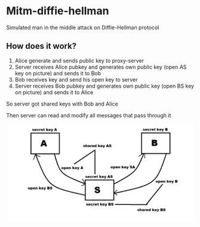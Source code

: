 # Mitm-diffie-hellman
Simulated man in the middle attack on Diffie-Hellman protocol
## How does it work?
1. Alice generate and sends public key to proxy-server
2. Server receives Alice pubkey and generates own public key (open AS key on picture) and sends it to Bob
3. Bob receives key and send his open key to server
4. Server receives Bob pubkey and generates own public key (open BS key on picture) and sends it to Alice

So server got shared keys with Bob and Alice

Then server can read and modify all messages that pass through it

![not found](scheme_image/shceme.png "description")
